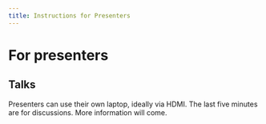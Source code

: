 ```yaml
---
title: Instructions for Presenters
---
```


# For presenters

## Talks

Presenters can use their own laptop, ideally via HDMI. The last five minutes are for discussions.
More information will come.
